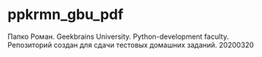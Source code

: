 # ppkrmn_gbu_pdf
Папко Роман. Geekbrains University. Python-development faculty.
Репозиторий создан для сдачи тестовых домашних заданий.
20200320
